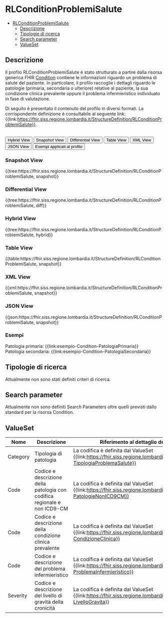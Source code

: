 # RLConditionProblemiSalute

- [RLConditionProblemiSalute](#rlconditionproblemisalute)
  - [Descrizione](#descrizione)
  - [Tipologie di ricerca](#tipologie-di-ricerca)
  - [Search parameter](#search-parameter)
  - [ValueSet](#valueset)

## Descrizione

Il profilo RLConditionProblemiSalute è stato strutturato a partire dalla risorsa generica FHIR  [Condition](http://hl7.org/fhir/R4/condition.html) contiene le informazioni riguardo un problema di salute del paziente. In particolare, il profilo raccoglie i dettagli riguardo le patologie (primaria, secondaria o ulteriore) relative al paziente, la sua condizione clinica prevalente oppure il problema infermieristico individuato in fase di valutazione.

Di seguito è presentato il contenuto del profilo in diversi formati. La corrispondente definizione è consultabile al seguente link: {{link:https://fhir.siss.regione.lombardia.it/StructureDefinition/RLConditionProblemiSalute}}.

<br>
<div class="tab">
  <button class="tablinks active" onclick="openTab(event, 'Hybrid View')">Hybrid View</button>
  <button class="tablinks" onclick="openTab(event, 'Snapshot View')">Snapshot View</button>
  <button class="tablinks" onclick="openTab(event, 'Differential View')">Differential View</button>
  <button class="tablinks" onclick="openTab(event, 'Table View')">Table View</button>
  <button class="tablinks" onclick="openTab(event, 'XML View')">XML View</button>
  <button class="tablinks" onclick="openTab(event, 'JSON View')">JSON View</button>
  <button class="tablinks" onclick="openTab(event, 'Esempi')">Esempi applicati al profilo</button>
</div>

<div id="Snapshot View" class="tabcontent">
  <h3>Snapshot View</h3>
{{tree:https://fhir.siss.regione.lombardia.it/StructureDefinition/RLConditionProblemiSalute, snapshot}}
</div>

<div id="Differential View" class="tabcontent">
  <h3>Differential View</h3>
{{tree:https://fhir.siss.regione.lombardia.it/StructureDefinition/RLConditionProblemiSalute, diff}}
</div>

<div id="Hybrid View" class="tabcontent"  style="display:block">
  <h3>Hybrid View</h3>
{{tree:https://fhir.siss.regione.lombardia.it/StructureDefinition/RLConditionProblemiSalute, hybrid}}
</div>

<div id="Table View" class="tabcontent">
  <h3>Table View</h3>
{{table:https://fhir.siss.regione.lombardia.it/StructureDefinition/RLConditionProblemiSalute, snapshot}}
</div>

<div id="XML View" class="tabcontent">
  <h3>XML View</h3>
{{xml:https://fhir.siss.regione.lombardia.it/StructureDefinition/RLConditionProblemiSalute, snapshot}}
</div>

<div id="JSON View" class="tabcontent">
  <h3>JSON View</h3>
{{json:https://fhir.siss.regione.lombardia.it/StructureDefinition/RLConditionProblemiSalute, snapshot}}
</div>

<div id="Esempi" class="tabcontent">
  <h3>Esempi</h3>
  Patologia primaria: {{link:esempio-Condition-PatologiaPrimaria}}
  <br>
  Patologia secondaria: {{link:esempio-Condition-PatologiaSecondaria}}
</div>

<!-- ===================================================FINE SEZIONE=================================================== -->

## Tipologie di ricerca

Attualmente non sono stati definiti criteri di ricerca.

<!-- ===================================================FINE SEZIONE=================================================== -->

## Search parameter

Attualmente non sono definiti Search Parameters oltre quelli previsti dallo standard per la risorsa Condition.

<!-- ===================================================FINE SEZIONE=================================================== -->

## ValueSet

| Nome | Descrizione | Riferimento al dettaglio della codifica |
|---|---|---|
| Category | Tipologia di patologia | La codifica è definita dal ValueSet {{link:https://fhir.siss.regione.lombardia.it/ValueSet/SGDT-TipologiaProblemaSalute}} |
| Code | Codice e descrizione della patologia con codifica regionale e non ICD9-CM | La codifica è definita dal ValueSet {{link:https://fhir.siss.regione.lombardia.it/ValueSet/SGDT-PatologieNonICD9CM}} |
| Code | Codice e descrizione della condizione clinica prevalente | La codifica è definita dal ValueSet {{link:https://fhir.siss.regione.lombardia.it/ValueSet/SIAD-CondizioneClinica}} |
| Code | Codice e descrizione del problema infermieristico | La codifica è definita dal ValueSet {{link:https://fhir.siss.regione.lombardia.it/ValueSet/SGDT-ProblemaInfermieristico}} |
| Severity | Codice e descrizione del livello di gravità della cronicità | La codifica è definita dal ValueSet {{link:https://fhir.siss.regione.lombardia.it/CodeSystem/GPC-LivelloGravita}} |